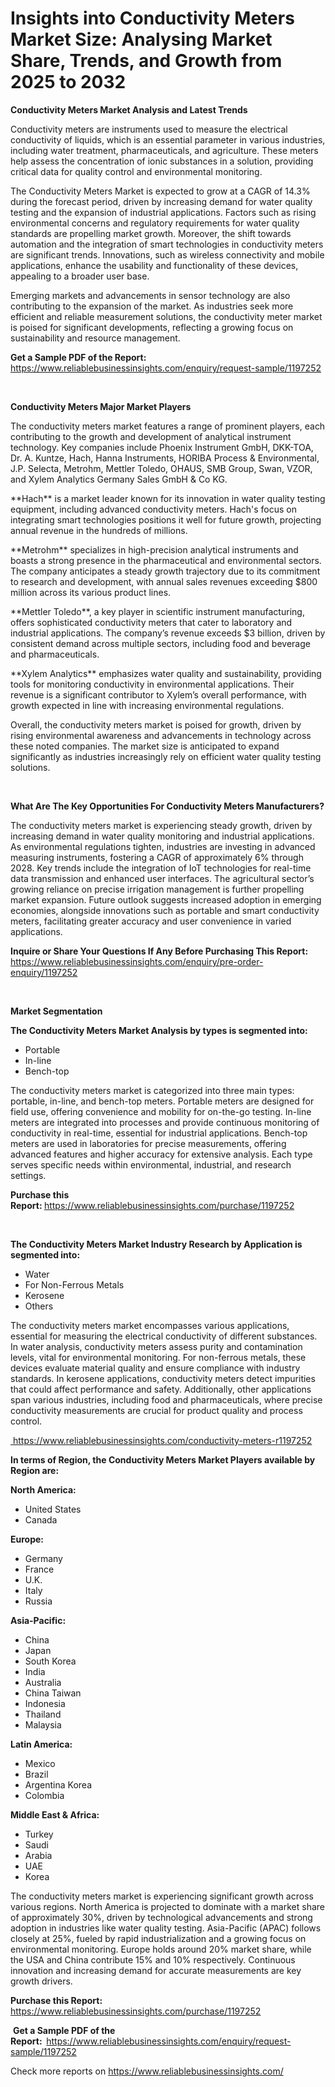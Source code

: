 <p><h1>Insights into Conductivity Meters Market Size: Analysing Market Share, Trends, and Growth from 2025 to 2032</h1></p><p><strong>Conductivity Meters Market Analysis and Latest Trends</strong></p>
<p><p>Conductivity meters are instruments used to measure the electrical conductivity of liquids, which is an essential parameter in various industries, including water treatment, pharmaceuticals, and agriculture. These meters help assess the concentration of ionic substances in a solution, providing critical data for quality control and environmental monitoring.</p><p>The Conductivity Meters Market is expected to grow at a CAGR of 14.3% during the forecast period, driven by increasing demand for water quality testing and the expansion of industrial applications. Factors such as rising environmental concerns and regulatory requirements for water quality standards are propelling market growth. Moreover, the shift towards automation and the integration of smart technologies in conductivity meters are significant trends. Innovations, such as wireless connectivity and mobile applications, enhance the usability and functionality of these devices, appealing to a broader user base.</p><p>Emerging markets and advancements in sensor technology are also contributing to the expansion of the market. As industries seek more efficient and reliable measurement solutions, the conductivity meter market is poised for significant developments, reflecting a growing focus on sustainability and resource management.</p></p>
<p><strong>Get a Sample PDF of the Report:&nbsp;</strong> <a href="https://www.reliablebusinessinsights.com/enquiry/request-sample/1197252?utm_campaign=2768&utm_medium=2&utm_source=Github&utm_content=ia&utm_term=06042025&utm_id=conductivity-meters">https://www.reliablebusinessinsights.com/enquiry/request-sample/1197252</a></p>
<p>&nbsp;</p>
<p><strong>Conductivity Meters Major Market Players</strong></p>
<p><p>The conductivity meters market features a range of prominent players, each contributing to the growth and development of analytical instrument technology. Key companies include Phoenix Instrument GmbH, DKK-TOA, Dr. A. Kuntze, Hach, Hanna Instruments, HORIBA Process & Environmental, J.P. Selecta, Metrohm, Mettler Toledo, OHAUS, SMB Group, Swan, VZOR, and Xylem Analytics Germany Sales GmbH & Co KG.</p><p>**Hach** is a market leader known for its innovation in water quality testing equipment, including advanced conductivity meters. Hach's focus on integrating smart technologies positions it well for future growth, projecting annual revenue in the hundreds of millions.</p><p>**Metrohm** specializes in high-precision analytical instruments and boasts a strong presence in the pharmaceutical and environmental sectors. The company anticipates a steady growth trajectory due to its commitment to research and development, with annual sales revenues exceeding $800 million across its various product lines.</p><p>**Mettler Toledo**, a key player in scientific instrument manufacturing, offers sophisticated conductivity meters that cater to laboratory and industrial applications. The company’s revenue exceeds $3 billion, driven by consistent demand across multiple sectors, including food and beverage and pharmaceuticals.</p><p>**Xylem Analytics** emphasizes water quality and sustainability, providing tools for monitoring conductivity in environmental applications. Their revenue is a significant contributor to Xylem’s overall performance, with growth expected in line with increasing environmental regulations.</p><p>Overall, the conductivity meters market is poised for growth, driven by rising environmental awareness and advancements in technology across these noted companies. The market size is anticipated to expand significantly as industries increasingly rely on efficient water quality testing solutions.</p></p>
<p>&nbsp;</p>
<p><strong>What Are The Key Opportunities For Conductivity Meters Manufacturers?</strong></p>
<p><p>The conductivity meters market is experiencing steady growth, driven by increasing demand in water quality monitoring and industrial applications. As environmental regulations tighten, industries are investing in advanced measuring instruments, fostering a CAGR of approximately 6% through 2028. Key trends include the integration of IoT technologies for real-time data transmission and enhanced user interfaces. The agricultural sector’s growing reliance on precise irrigation management is further propelling market expansion. Future outlook suggests increased adoption in emerging economies, alongside innovations such as portable and smart conductivity meters, facilitating greater accuracy and user convenience in varied applications.</p></p>
<p><strong>Inquire or Share Your Questions If Any Before Purchasing This Report:</strong> <a href="https://www.reliablebusinessinsights.com/enquiry/pre-order-enquiry/1197252?utm_campaign=2768&utm_medium=2&utm_source=Github&utm_content=ia&utm_term=06042025&utm_id=conductivity-meters">https://www.reliablebusinessinsights.com/enquiry/pre-order-enquiry/1197252</a></p>
<p>&nbsp;</p>
<p><strong>Market Segmentation</strong></p>
<p><strong>The Conductivity Meters Market Analysis by types is segmented into:</strong></p>
<p><ul><li>Portable</li><li>In-line</li><li>Bench-top</li></ul></p>
<p><p>The conductivity meters market is categorized into three main types: portable, in-line, and bench-top meters. Portable meters are designed for field use, offering convenience and mobility for on-the-go testing. In-line meters are integrated into processes and provide continuous monitoring of conductivity in real-time, essential for industrial applications. Bench-top meters are used in laboratories for precise measurements, offering advanced features and higher accuracy for extensive analysis. Each type serves specific needs within environmental, industrial, and research settings.</p></p>
<p><strong>Purchase this Report:&nbsp;</strong><a href="https://www.reliablebusinessinsights.com/purchase/1197252?utm_campaign=2768&utm_medium=2&utm_source=Github&utm_content=ia&utm_term=06042025&utm_id=conductivity-meters">https://www.reliablebusinessinsights.com/purchase/1197252</a></p>
<p>&nbsp;</p>
<p><strong>The Conductivity Meters Market Industry Research by Application is segmented into:</strong></p>
<p><ul><li>Water</li><li>For Non-Ferrous Metals</li><li>Kerosene</li><li>Others</li></ul></p>
<p><p>The conductivity meters market encompasses various applications, essential for measuring the electrical conductivity of different substances. In water analysis, conductivity meters assess purity and contamination levels, vital for environmental monitoring. For non-ferrous metals, these devices evaluate material quality and ensure compliance with industry standards. In kerosene applications, conductivity meters detect impurities that could affect performance and safety. Additionally, other applications span various industries, including food and pharmaceuticals, where precise conductivity measurements are crucial for product quality and process control.</p></p>
<p><a href="https://www.reliablebusinessinsights.com/conductivity-meters-r1197252?utm_campaign=2768&utm_medium=2&utm_source=Github&utm_content=ia&utm_term=06042025&utm_id=conductivity-meters">&nbsp;https://www.reliablebusinessinsights.com/conductivity-meters-r1197252</a></p>
<p><strong>In terms of Region, the Conductivity Meters Market Players available by Region are:</strong></p>
<p>
    <p> <strong> North America: </strong>
        <ul>
            <li>United States</li>
            <li>Canada</li>
        </ul>
        </p> 
    <p> <strong> Europe: </strong>
        <ul>
            <li>Germany</li>
            <li>France</li>
            <li>U.K.</li>
            <li>Italy</li>
            <li>Russia</li>
        </ul>
        </p> 
    <p> <strong> Asia-Pacific: </strong>
        <ul>
            <li>China</li>
            <li>Japan</li>
            <li>South Korea</li>
            <li>India</li>
            <li>Australia</li>
            <li>China Taiwan</li>
            <li>Indonesia</li>
            <li>Thailand</li>
            <li>Malaysia</li>
        </ul>
        </p> 
    <p> <strong> Latin America: </strong>
        <ul>
            <li>Mexico</li>
            <li>Brazil</li>
            <li>Argentina Korea</li>
            <li>Colombia</li>
        </ul>
        </p> 
    <p> <strong> Middle East & Africa: </strong>
        <ul>
            <li>Turkey</li>
            <li>Saudi</li>
            <li>Arabia</li>
            <li>UAE</li>
            <li>Korea</li>
        </ul>
    </p>
    </p>
<p><p>The conductivity meters market is experiencing significant growth across various regions. North America is projected to dominate with a market share of approximately 30%, driven by technological advancements and strong adoption in industries like water quality testing. Asia-Pacific (APAC) follows closely at 25%, fueled by rapid industrialization and a growing focus on environmental monitoring. Europe holds around 20% market share, while the USA and China contribute 15% and 10% respectively. Continuous innovation and increasing demand for accurate measurements are key growth drivers.</p></p>
<p><strong>Purchase this Report: </strong><a href="https://www.reliablebusinessinsights.com/purchase/1197252?utm_campaign=2768&utm_medium=2&utm_source=Github&utm_content=ia&utm_term=06042025&utm_id=conductivity-meters">https://www.reliablebusinessinsights.com/purchase/1197252</a></p>
<p>&nbsp;<strong>Get a Sample PDF of the Report:&nbsp;&nbsp;</strong><a href="https://www.reliablebusinessinsights.com/enquiry/request-sample/1197252?utm_campaign=2768&utm_medium=2&utm_source=Github&utm_content=ia&utm_term=06042025&utm_id=conductivity-meters">https://www.reliablebusinessinsights.com/enquiry/request-sample/1197252</a></p>
<p><strong></strong></p>
<p>Check more reports on <a href="https://www.reliablebusinessinsights.com/?utm_campaign=2768&utm_medium=2&utm_source=Github&utm_content=ia&utm_term=06042025&utm_id=conductivity-meters">https://www.reliablebusinessinsights.com/</a></p>